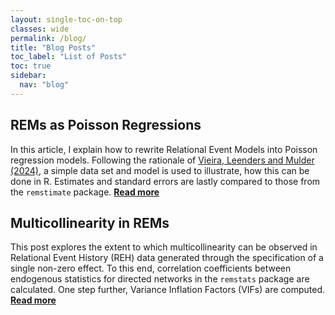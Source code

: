 ```yaml
---
layout: single-toc-on-top
classes: wide
permalink: /blog/
title: "Blog Posts"
toc_label: "List of Posts"
toc: true
sidebar:
  nav: "blog"
---
```


## REMs as Poisson Regressions

In this article, I explain how to rewrite Relational Event Models into Poisson regression models. Following the rationale of [Vieira, Leenders and Mulder (2024)](https://doi.org/10.1007/s42001-024-00290-7), a simple data set and model is used to illustrate, how this can be done in R. Estimates and standard errors are lastly compared to those from the `remstimate` package. [**Read more**](/blog/rem-to-poisson/)

## Multicollinearity in REMs

This post explores the extent to which multicollinearity can be observed in Relational Event History (REH) data generated through the specification of a single non-zero effect. To this end, correlation coefficients between endogenous statistics for directed networks in the `remstats` package are calculated. One step further, Variance Inflation Factors (VIFs) are computed. [**Read more**](/blog/collinearity-rem/)